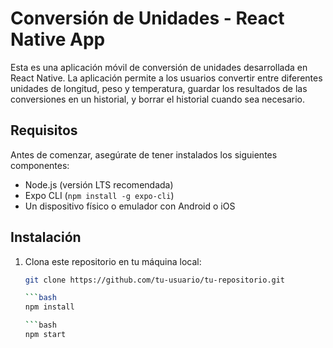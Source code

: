 # Conversión de Unidades - React Native App

Esta es una aplicación móvil de conversión de unidades desarrollada en React Native. La aplicación permite a los usuarios convertir entre diferentes unidades de longitud, peso y temperatura, guardar los resultados de las conversiones en un historial, y borrar el historial cuando sea necesario.

## Requisitos

Antes de comenzar, asegúrate de tener instalados los siguientes componentes:

- Node.js (versión LTS recomendada)
- Expo CLI (`npm install -g expo-cli`)
- Un dispositivo físico o emulador con Android o iOS

## Instalación

1. Clona este repositorio en tu máquina local:

   ```bash
   git clone https://github.com/tu-usuario/tu-repositorio.git

   ```bash
   npm install

   ```bash
   npm start
